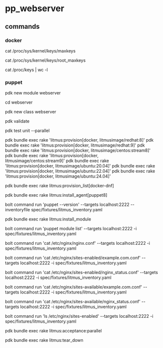 # pp_webserver

## commands

### docker

cat /proc/sys/kernel/keys/maxkeys

cat /proc/sys/kernel/keys/root_maxkeys

cat /proc/keys | wc -l

### puppet

pdk new module webserver

cd webserver

pdk new class webserver

pdk validate

pdk test unit --parallel

pdk bundle exec rake 'litmus:provision[docker, litmusimage/redhat:8]'
pdk bundle exec rake 'litmus:provision[docker, litmusimage/redhat:9]'
pdk bundle exec rake 'litmus:provision[docker, litmusimage/centos:stream8]'
pdk bundle exec rake 'litmus:provision[docker, litmusimage/centos:stream9]'
pdk bundle exec rake 'litmus:provision[docker, litmusimage/ubuntu:20.04]'
pdk bundle exec rake 'litmus:provision[docker, litmusimage/ubuntu:22.04]'
pdk bundle exec rake 'litmus:provision[docker, litmusimage/ubuntu:24.04]'

pdk bundle exec rake litmus:provision_list[docker-dnf]

pdk bundle exec rake litmus:install_agent[puppet8]

bolt command run 'puppet --version' --targets localhost:2222 --inventoryfile spec/fixtures/litmus_inventory.yaml

pdk bundle exec rake litmus:install_module

bolt command run 'puppet module list' --targets localhost:2222 -i spec/fixtures/litmus_inventory.yaml

bolt command run 'cat /etc/nginx/nginx.conf' --targets localhost:2222 -i spec/fixtures/litmus_inventory.yaml

bolt command run 'cat /etc/nginx/sites-enabled/example.com.conf' --targets localhost:2222 -i spec/fixtures/litmus_inventory.yaml

bolt command run 'cat /etc/nginx/sites-enabled/nginx_status.conf' --targets localhost:2222 -i spec/fixtures/litmus_inventory.yaml

bolt command run 'cat /etc/nginx/sites-available/example.com.conf' --targets localhost:2222 -i spec/fixtures/litmus_inventory.yaml

bolt command run 'cat /etc/nginx/sites-available/nginx_status.conf' --targets localhost:2222 -i spec/fixtures/litmus_inventory.yaml

bolt command run 'ls /etc/nginx/sites-enabled' --targets localhost:2222 -i spec/fixtures/litmus_inventory.yaml

pdk bundle exec rake litmus:acceptance:parallel

pdk bundle exec rake litmus:tear_down

